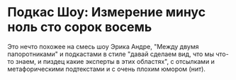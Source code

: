 # Подкас Шоу: Измерение минус ноль сто сорок восемь

Это нечто похожее на смесь шоу Эрика Андре, "Между двумя папоротниками" и подкастами в стиле "давай сделаем вид, что мы что-то знаем, и пиздец какие эксперты в этих областях", с отсылками и метафорическими подтекстами и с очень плохим юмором (нит).
